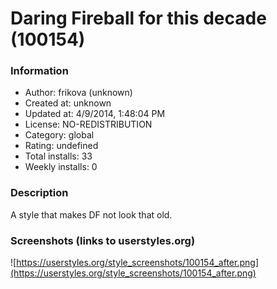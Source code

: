 # Daring Fireball for this decade (100154)

### Information
- Author: frikova (unknown)
- Created at: unknown
- Updated at: 4/9/2014, 1:48:04 PM
- License: NO-REDISTRIBUTION
- Category: global
- Rating: undefined
- Total installs: 33
- Weekly installs: 0


### Description
A style that makes DF not look that old.


### Screenshots (links to userstyles.org)
![https://userstyles.org/style_screenshots/100154_after.png](https://userstyles.org/style_screenshots/100154_after.png)


